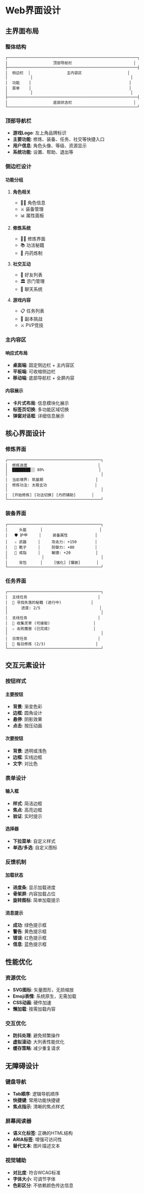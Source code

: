 # Web界面设计

## 主界面布局

### 整体结构

```
┌─────────────────────────────────────────────────────────┐
│                    顶部导航栏                           │
├─────────────────────────────────────────────────────────┤
│  侧边栏  │                主内容区                    │
│          │                                           │
│  功能    │                                           │
│  菜单    │                                           │
│          │                                           │
├─────────────────────────────────────────────────────────┤
│                    底部状态栏                           │
└─────────────────────────────────────────────────────────┘
```

### 顶部导航栏

- **游戏Logo**: 左上角品牌标识
- **主要功能**: 修炼、装备、任务、社交等快捷入口
- **用户信息**: 角色头像、等级、资源显示
- **系统功能**: 设置、帮助、退出等

### 侧边栏设计

#### 功能分组
1. **角色相关**
   - 🧙‍♂️ 角色信息
   - ⚔️ 装备管理
   - 📊 属性面板

2. **修炼系统**
   - 🧘‍♂️ 修炼界面
   - 📚 功法秘籍
   - 💊 丹药炼制

3. **社交互动**
   - 👥 好友列表
   - 🏛️ 宗门管理
   - 💬 聊天系统

4. **游戏内容**
   - 📋 任务列表
   - 🏰 副本挑战
   - ⚔️ PVP竞技

### 主内容区

#### 响应式布局
- **桌面端**: 固定侧边栏 + 主内容区
- **平板端**: 可收缩侧边栏
- **移动端**: 底部导航栏 + 全屏内容

#### 内容展示
- **卡片式布局**: 信息模块化展示
- **标签页切换**: 多功能区域切换
- **弹窗对话框**: 详细信息展示

## 核心界面设计

### 修炼界面

```
┌─────────────────────────────────────────┐
│  修炼进度                               │
│  ████████░░ 80%                        │
│                                         │
│  当前境界: 筑基期                       │
│  修炼功法: 太极玄功                     │
│                                         │
│  [开始修炼] [功法切换] [丹药辅助]       │
└─────────────────────────────────────────┘
```

### 装备界面

```
┌─────────────────────────────────────────┐
│     头盔      │                         │
│   🛡️ 护甲     │     装备属性            │
│   ⚔️ 武器     │     攻击力: +150        │
│   👢 靴子     │     防御力: +80         │
│   💍 戒指     │     敏捷: +20           │
│               │                         │
│     背包      │     [强化] [镶嵌]       │
└─────────────────────────────────────────┘
```

### 任务界面

```
┌─────────────────────────────────────────┐
│  主线任务                               │
│  📜 寻找失落的秘籍 (进行中)             │
│      进度: 2/5                          │
│                                         │
│  支线任务                               │
│  🎯 收集灵草 (可接取)                   │
│  ⚔️ 击败魔兽 (已完成)                   │
│                                         │
│  日常任务                               │
│  🔄 每日修炼 (2/3)                      │
└─────────────────────────────────────────┘
```

## 交互元素设计

### 按钮样式

#### 主要按钮
- **背景**: 渐变色彩
- **边框**: 圆角设计
- **悬停**: 阴影效果
- **点击**: 按压动画

#### 次要按钮
- **背景**: 透明或浅色
- **边框**: 实线边框
- **文字**: 对比色

### 表单设计

#### 输入框
- **样式**: 简洁边框
- **焦点**: 高亮边框
- **验证**: 实时提示

#### 选择器
- **下拉菜单**: 自定义样式
- **单选/多选**: 自定义图标

### 反馈机制

#### 加载状态
- **进度条**: 显示加载进度
- **骨架屏**: 内容加载占位
- **旋转图标**: 简单加载提示

#### 消息提示
- **成功**: 绿色提示框
- **警告**: 黄色提示框
- **错误**: 红色提示框
- **信息**: 蓝色提示框

## 性能优化

### 资源优化
- **SVG图标**: 矢量图形，无损缩放
- **Emoji表情**: 系统原生，无需加载
- **CSS动画**: 硬件加速
- **懒加载**: 按需加载内容

### 交互优化
- **防抖处理**: 避免频繁操作
- **虚拟滚动**: 大列表性能优化
- **缓存策略**: 减少重复请求

## 无障碍设计

### 键盘导航
- **Tab顺序**: 逻辑导航顺序
- **快捷键**: 常用功能快捷键
- **焦点指示**: 清晰的焦点样式

### 屏幕阅读器
- **语义化标签**: 正确的HTML结构
- **ARIA标签**: 增强可访问性
- **替代文本**: 图片描述文本

### 视觉辅助
- **对比度**: 符合WCAG标准
- **字体大小**: 可调节字体
- **色彩区分**: 不依赖颜色传达信息